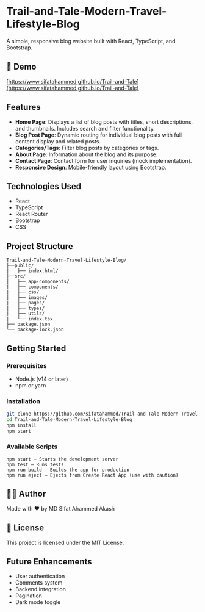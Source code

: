 # Trail-and-Tale-Modern-Travel-Lifestyle-Blog

A simple, responsive blog website built with React, TypeScript, and Bootstrap.

## 🚀 Demo

[https://www.sifatahammed.github.io/Trail-and-Tale](https://www.sifatahammed.github.io/Trail-and-Tale)

## Features

- **Home Page**: Displays a list of blog posts with titles, short descriptions, and thumbnails. Includes search and filter functionality.
- **Blog Post Page**: Dynamic routing for individual blog posts with full content display and related posts.
- **Categories/Tags**: Filter blog posts by categories or tags.
- **About Page**: Information about the blog and its purpose.
- **Contact Page**: Contact form for user inquiries (mock implementation).
- **Responsive Design**: Mobile-friendly layout using Bootstrap.

## Technologies Used

- React 
- TypeScript  
- React Router 
- Bootstrap
- CSS  

## Project Structure

```
Trail-and-Tale-Modern-Travel-Lifestyle-Blog/
├──public/
|   ├── index.html/
├──src/
|   ├── app-components/
|   ├── components/        
|   ├── css/
|   ├── images/
|   ├── pages/             
|   ├── types/              
|   ├── utils/              
|   └── index.tsx           
├── package.json
└── package-lock.json
```

## Getting Started

### Prerequisites

- Node.js (v14 or later)  
- npm or yarn  

### Installation

   ```bash
   git clone https://github.com/sifatahammed/Trail-and-Tale-Modern-Travel-Lifestyle-Blog
   cd Trail-and-Tale-Modern-Travel-Lifestyle-Blog
   npm install
   npm start
```

### Available Scripts
    npm start — Starts the development server
    npm test — Runs tests
    npm run build — Builds the app for production
    npm run eject — Ejects from Create React App (use with caution)

## 🧑‍💻 Author
Made with ❤️ by MD SIfat Ahammed Akash

## 📄 License
This project is licensed under the MIT License.

## Future Enhancements
  - User authentication
  - Comments system
  - Backend integration
  - Pagination
  - Dark mode toggle


